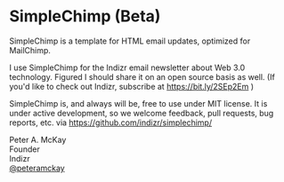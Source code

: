 # SimpleChimp (Beta)

SimpleChimp is a template for HTML email updates, optimized for MailChimp.

I use SimpleChimp for the Indizr email newsletter about Web 3.0 technology. Figured I should share it on an open source basis as well. (If you'd like to check out Indizr, subscribe at https://bit.ly/2SEp2Em )

SimpleChimp is, and always will be, free to use under MIT license. It is under active development, so we welcome feedback, pull requests, bug reports, etc. via https://github.com/indizr/simplechimp/

Peter A. McKay    
Founder   
Indizr    
<a href="https://twitter.com/peteramckay">@peteramckay</a>
